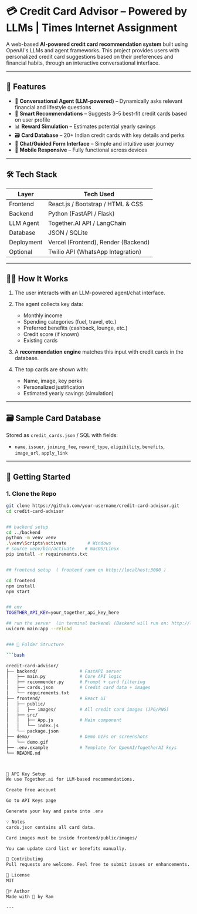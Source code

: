 # 💳 Credit Card Advisor – Powered by LLMs | Times Internet Assignment 

A web-based **AI-powered credit card recommendation system** built using OpenAI's LLMs and agent frameworks. This project provides users with personalized credit card suggestions based on their preferences and financial habits, through an interactive conversational interface.

---

## 📌 Features

- 🔮 **Conversational Agent (LLM-powered)** – Dynamically asks relevant financial and lifestyle questions
- 🧠 **Smart Recommendations** – Suggests 3–5 best-fit credit cards based on user profile
- 📊 **Reward Simulation** – Estimates potential yearly savings
- 🗃️ **Card Database** – 20+ Indian credit cards with key details and perks
- 💬 **Chat/Guided Form Interface** – Simple and intuitive user journey
- 📱 **Mobile Responsive** – Fully functional across devices
---

## 🛠️ Tech Stack

| Layer        | Tech Used                         |
|--------------|-----------------------------------|
| Frontend     | React.js / Bootstrap / HTML & CSS |
| Backend      | Python (FastAPI / Flask)          |
| LLM Agent    | Together.AI API / LangChain |
| Database     | JSON / SQLite                     |
| Deployment   | Vercel (Frontend), Render (Backend) |
| Optional     | Twilio API (WhatsApp Integration) |

---
## 🧑‍💻 How It Works

1. The user interacts with an LLM-powered agent/chat interface.

2. The agent collects key data:
   - Monthly income
   - Spending categories (fuel, travel, etc.)
   - Preferred benefits (cashback, lounge, etc.)
   - Credit score (if known)
   - Existing cards
3. A **recommendation engine** matches this input with credit cards in the database.

4. The top cards are shown with:
   - Name, image, key perks
   - Personalized justification
   - Estimated yearly savings (simulation)

---

## 🗃️ Sample Card Database

Stored as `credit_cards.json` / SQL with fields:

- `name`, `issuer`, `joining_fee`, `reward_type`, `eligibility`, `benefits`, `image_url`, `apply_link`

---

## 🚀 Getting Started

### 1. Clone the Repo
```bash
git clone https://github.com/your-username/credit-card-advisor.git
cd credit-card-advisor


## backend setup
cd ../backend
python -m venv venv
.\venv\Scripts\activate        # Windows
# source venv/bin/activate    # macOS/Linux
pip install -r requirements.txt


## frontend setup  ( frontend runn on http://localhost:3000 )

cd frontend
npm install
npm start


## env 
TOGETHER_API_KEY=your_together_api_key_here 

## run the server  (in terminal backend) (Backend will run on: http://localhost:8000 )
uvicorn main:app --reload


### 📂 Folder Structure

```bash

credit-card-advisor/
├── backend/                # FastAPI server
│   ├── main.py             # Core API logic
│   ├── recommender.py      # Prompt + card filtering
│   ├── cards.json          # Credit card data + images
│   └── requirements.txt
├── frontend/               # React UI
│   ├── public/
│   │   ├── images/         # All credit card images (JPG/PNG)
│   ├── src/
│   │   ├── App.js          # Main component
│   │   └── index.js
│   └── package.json
├── demo/                   # Demo GIFs or screenshots
│   └── demo.gif
├── .env.example            # Template for OpenAI/TogetherAI keys
└── README.md



📌 API Key Setup
We use Together.ai for LLM-based recommendations.

Create free account

Go to API Keys page

Generate your key and paste into .env

💡 Notes
cards.json contains all card data.

Card images must be inside frontend/public/images/

You can update card list or benefits manually.

🤝 Contributing
Pull requests are welcome. Feel free to submit issues or enhancements.

📄 License
MIT

🙋‍♂️ Author
Made with 💙 by Ram

---

